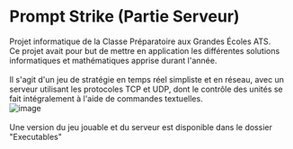 # Prompt Strike (Partie Serveur)

Projet informatique de la Classe Préparatoire aux Grandes Écoles ATS.</br>
Ce projet avait pour but de mettre en application les différentes solutions informatiques et mathématiques apprise durant l'année.</br></br>
Il s'agit d'un jeu de stratégie en temps réel simpliste et en réseau, avec un serveur utilisant les protocoles TCP et UDP, dont le contrôle des unités se fait intégralement à l'aide de commandes textuelles.
</br>
![image](http://image.noelshack.com/fichiers/2018/17/6/1524931095-command-exemple.png)
</br></br>
Une version du jeu jouable et du serveur est disponible dans le dossier "Executables"
